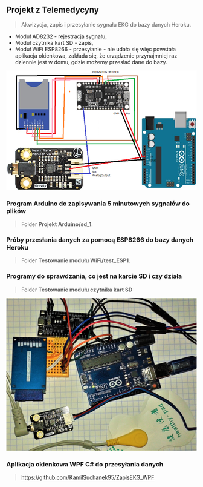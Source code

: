 ## Projekt z Telemedycyny 

>Akwizycja, zapis i przesyłanie sygnału EKG do bazy danych Heroku.
  * Moduł AD8232 - rejestracja sygnału,
  * Moduł czytnika kart SD - zapis,
  * Moduł WiFi ESP8266 - przesyłanie - nie udało się więc powstała aplikacja okienkowa, zakłada się, że urządzenie przynajmniej raz dziennie jest w domu, gdzie możemy przesłać dane do bazy.

![Schemat połaczeń](/schemat.png)

### Program Arduino do zapisywania 5 minutowych sygnałów do plików

>Folder **Projekt Arduino/sd_1**.

### Próby przesłania danych za pomocą ESP8266 do bazy danych Heroku

>Folder **Testowanie modułu WiFi/test_ESP1**.

### Programy do sprawdzania, co jest na karcie SD i czy działa

>Folder **Testowanie modułu czytnika kart SD**

![Prototyp](/prototyp.jpg)

### Aplikacja okienkowa WPF C# do przesyłania danych

>https://github.com/KamilSuchanek95/ZapisEKG_WPF




